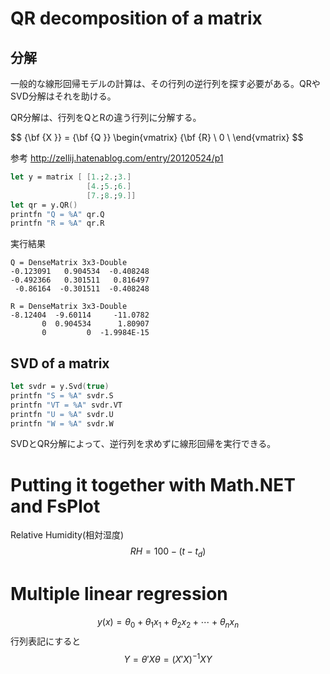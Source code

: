 # QR decomposition of a matrix  
## 分解
一般的な線形回帰モデルの計算は、その行列の逆行列を探す必要がある。QRやSVD分解はそれを助ける。  

QR分解は、行列をQとRの違う行列に分解する。

$$
{\bf {X }} = {\bf {Q }} \begin{vmatrix}  {\bf {R} \\ 0 \\ \end{vmatrix}
$$  

参考
http://zellij.hatenablog.com/entry/20120524/p1  


```fsharp
let y = matrix [ [1.;2.;3.]
                 [4.;5.;6.]
                 [7.;8.;9.]]
let qr = y.QR()
printfn "Q = %A" qr.Q
printfn "R = %A" qr.R
```  

実行結果

```
Q = DenseMatrix 3x3-Double  
-0.123091   0.904534  -0.408248  
-0.492366   0.301511   0.816497  
 -0.86164  -0.301511  -0.408248  

R = DenseMatrix 3x3-Double  
-8.12404  -9.60114     -11.0782  
       0  0.904534      1.80907
       0         0  -1.9984E-15
```

## SVD of a matrix  
```fsharp
let svdr = y.Svd(true)
printfn "S = %A" svdr.S
printfn "VT = %A" svdr.VT
printfn "U = %A" svdr.U
printfn "W = %A" svdr.W
```
SVDとQR分解によって、逆行列を求めずに線形回帰を実行できる。

# Putting it together with Math.NET and FsPlot
Relative Humidity(相対湿度)  
$$
RH = 100 - (t - t_d)
$$

# Multiple linear regression
$$
y(x) = \theta_0 + \theta_1 x_1 + \theta_2 x_2 + \cdots + \theta_n x_n
$$
行列表記にすると  
$$
Y=\theta'X
\theta = (X'X)^{-1}XY
$$


